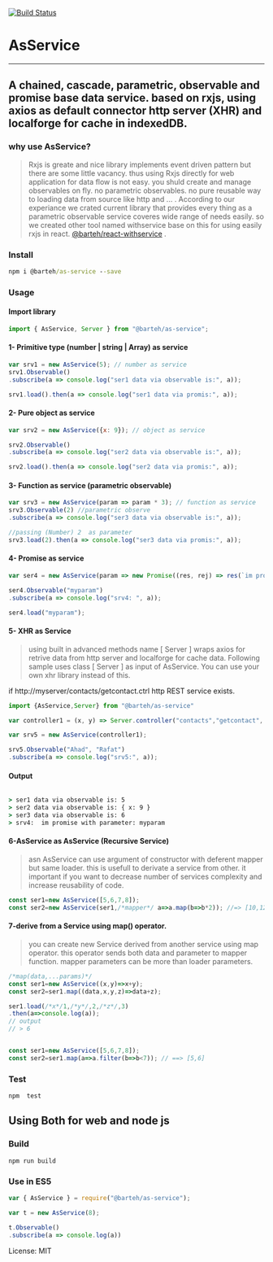 [![Build Status](https://travis-ci.org/barteh/as-service.svg?branch=master)](https://travis-ci.org/barteh/as-service)

# AsService

---
## A chained, cascade, parametric, observable and promise base data service. based on rxjs, using axios as default connector http server (XHR) and localforge for cache in indexedDB.


### why use AsService?
> Rxjs is greate and nice library implements event driven pattern but there are some little vacancy. thus using Rxjs directly for web application for data flow is not easy. you shuld create and manage observables on fly. no parametric observables. no pure reusable way to loading data from source like http and ... .  According to our experiance we crated current library that provides every thing as a parametric observable  service coveres wide range of  needs easily. so we created other tool named withservice base on this for using easily rxjs in react. [@barteh/react-withservice](https://github.com/barteh/react-withservice) .


### Install

```cmd
npm i @barteh/as-service --save
```

### Usage

#### Import library

```js
import { AsService, Server } from "@barteh/as-service";
```

#### 1- Primitive type (number | string | Array) as service

```js
var srv1 = new AsService(5); // number as service
srv1.Observable()
.subscribe(a => console.log("ser1 data via observable is:", a));

srv1.load().then(a => console.log("ser1 data via promis:", a));
```

#### 2- Pure object as service

```js
var srv2 = new AsService({x: 9}); // object as service

srv2.Observable()
.subscribe(a => console.log("ser2 data via observable is:", a));

srv2.load().then(a => console.log("ser2 data via promis:", a));
```

#### 3- Function as service (parametric observable)

```js
var srv3 = new AsService(param => param * 3); // function as service
srv3.Observable(2) //parametric observe
.subscribe(a => console.log("ser3 data via observable is:", a));

//passing (Number) 2  as parameter
srv3.load(2).then(a => console.log("ser3 data via promis:", a));
```

#### 4- Promise as service 

```js
var ser4 = new AsService(param => new Promise((res, rej) => res(`im promise with parameter: ${param}`)));

ser4.Observable("myparam")
.subscribe(a => console.log("srv4: ", a));

ser4.load("myparam");
```

#### 5- XHR as Service

 >using built in advanced methods name [ Server ] wraps axios for retrive data from http server and localforge for cache data.
 Following sample uses class [ Server ]  as input of AsService. You can use your own xhr library instead of this.

if  http://myserver/contacts/getcontact.ctrl http REST service exists.

```js
import {AsService,Server} from "@barteh/as-service"

var controller1 = (x, y) => Server.controller("contacts","getcontact", { name: x, lname: y });

var srv5 = new AsService(controller1);

srv5.Observable("Ahad", "Rafat")
.subscribe(a => console.log("srv5:", a));
```

#### Output

```cmd

> ser1 data via observable is: 5
> ser2 data via observable is: { x: 9 }
> ser3 data via observable is: 6
> srv4:  im promise with parameter: myparam

```

#### 6-AsService as AsService (Recursive Service)
> asn  AsService can use argument of constructor with deferent mapper but same loader. this is usefull to derivate a service from other. it important if you want to decrease number of services complexity and increase reusability of code.

```js
const ser1=new AsService([5,6,7,8]);
const ser2=new AsService(ser1,/*mapper*/ a=>a.map(b=>b*2)); //=> [10,12,14,16]
``` 

#### 7-derive from a Service using  map() operator.
> you can create new Service derived from another service using map operator. this operator sends both data and parameter to mapper function. mapper parameters can be more than loader parameters. 
```js
/*map(data,...params)*/
const ser1=new AsService((x,y)=>x+y);
const ser2=ser1.map((data,x,y,z)=>data+z);

ser1.load(/*x*/1,/*y*/,2,/*z*/,3)
.then(a=>console.log(a));
// output 
// > 6



```

```js
const ser1=new AsService([5,6,7,8]);
const ser2=ser1.map(a=>a.filter(b=>b<7)); // ==> [5,6]

```

### Test

 `npm  test`

## Using Both for web and node js

### Build

 `npm run build`


### Use in ES5

 ```js
 var { AsService } = require("@barteh/as-service");

var t = new AsService(8);

t.Observable()
.subscribe(a => console.log(a))
 ```

License: MIT
